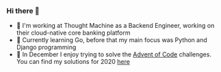 ### Hi there 👋

- 🔭 I'm working at Thought Machine as a Backend Engineer, working on their cloud-native core banking platform
- 🌱 Currently learning Go, before that my main focus was Python and Django programming
- 🎄 In December I enjoy trying to solve the [Advent of Code](https://adventofcode.com/) challenges. You can find my solutions for 2020 [here](https://github.com/orfeasa/advent-of-code-2020)


<!--
**orfeasa/orfeasa** is a ✨ _special_ ✨ repository because its `README.md` (this file) appears on your GitHub profile.

Here are some ideas to get you started:

- 🔭 I’m currently working on ...
- 🌱 I’m currently learning ...
- 👯 I’m looking to collaborate on ...
- 🤔 I’m looking for help with ...
- 💬 Ask me about ...
- 📫 How to reach me: ...
- 😄 Pronouns: ...
- ⚡ Fun fact: ...
-->
